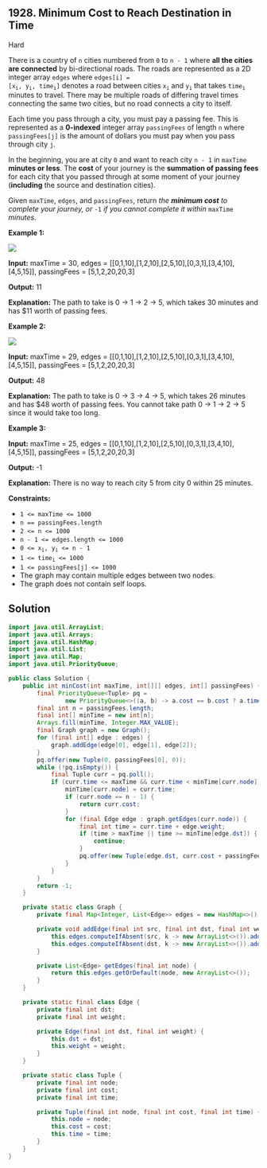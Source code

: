 ## 1928\. Minimum Cost to Reach Destination in Time

Hard

There is a country of `n` cities numbered from `0` to `n - 1` where **all the cities are connected** by bi-directional roads. The roads are represented as a 2D integer array `edges` where <code>edges[i] = [x<sub>i</sub>, y<sub>i</sub>, time<sub>i</sub>]</code> denotes a road between cities <code>x<sub>i</sub></code> and <code>y<sub>i</sub></code> that takes <code>time<sub>i</sub></code> minutes to travel. There may be multiple roads of differing travel times connecting the same two cities, but no road connects a city to itself.

Each time you pass through a city, you must pay a passing fee. This is represented as a **0-indexed** integer array `passingFees` of length `n` where `passingFees[j]` is the amount of dollars you must pay when you pass through city `j`.

In the beginning, you are at city `0` and want to reach city `n - 1` in `maxTime` **minutes or less**. The **cost** of your journey is the **summation of passing fees** for each city that you passed through at some moment of your journey (**including** the source and destination cities).

Given `maxTime`, `edges`, and `passingFees`, return _the **minimum cost** to complete your journey, or_ `-1` _if you cannot complete it within_ `maxTime` _minutes_.

**Example 1:**

![](https://assets.leetcode.com/uploads/2021/06/04/leetgraph1-1.png)

**Input:** maxTime = 30, edges = [[0,1,10],[1,2,10],[2,5,10],[0,3,1],[3,4,10],[4,5,15]], passingFees = [5,1,2,20,20,3]

**Output:** 11

**Explanation:** The path to take is 0 -> 1 -> 2 -> 5, which takes 30 minutes and has $11 worth of passing fees.

**Example 2:**

**![](https://assets.leetcode.com/uploads/2021/06/04/copy-of-leetgraph1-1.png)**

**Input:** maxTime = 29, edges = [[0,1,10],[1,2,10],[2,5,10],[0,3,1],[3,4,10],[4,5,15]], passingFees = [5,1,2,20,20,3]

**Output:** 48

**Explanation:** The path to take is 0 -> 3 -> 4 -> 5, which takes 26 minutes and has $48 worth of passing fees. You cannot take path 0 -> 1 -> 2 -> 5 since it would take too long.

**Example 3:**

**Input:** maxTime = 25, edges = [[0,1,10],[1,2,10],[2,5,10],[0,3,1],[3,4,10],[4,5,15]], passingFees = [5,1,2,20,20,3]

**Output:** -1

**Explanation:** There is no way to reach city 5 from city 0 within 25 minutes.

**Constraints:**

*   `1 <= maxTime <= 1000`
*   `n == passingFees.length`
*   `2 <= n <= 1000`
*   `n - 1 <= edges.length <= 1000`
*   <code>0 <= x<sub>i</sub>, y<sub>i</sub> <= n - 1</code>
*   <code>1 <= time<sub>i</sub> <= 1000</code>
*   `1 <= passingFees[j] <= 1000`
*   The graph may contain multiple edges between two nodes.
*   The graph does not contain self loops.

## Solution

```java
import java.util.ArrayList;
import java.util.Arrays;
import java.util.HashMap;
import java.util.List;
import java.util.Map;
import java.util.PriorityQueue;

public class Solution {
    public int minCost(int maxTime, int[][] edges, int[] passingFees) {
        final PriorityQueue<Tuple> pq =
                new PriorityQueue<>((a, b) -> a.cost == b.cost ? a.time - b.time : a.cost - b.cost);
        final int n = passingFees.length;
        final int[] minTime = new int[n];
        Arrays.fill(minTime, Integer.MAX_VALUE);
        final Graph graph = new Graph();
        for (final int[] edge : edges) {
            graph.addEdge(edge[0], edge[1], edge[2]);
        }
        pq.offer(new Tuple(0, passingFees[0], 0));
        while (!pq.isEmpty()) {
            final Tuple curr = pq.poll();
            if (curr.time <= maxTime && curr.time < minTime[curr.node]) {
                minTime[curr.node] = curr.time;
                if (curr.node == n - 1) {
                    return curr.cost;
                }
                for (final Edge edge : graph.getEdges(curr.node)) {
                    final int time = curr.time + edge.weight;
                    if (time > maxTime || time >= minTime[edge.dst]) {
                        continue;
                    }
                    pq.offer(new Tuple(edge.dst, curr.cost + passingFees[edge.dst], time));
                }
            }
        }
        return -1;
    }

    private static class Graph {
        private final Map<Integer, List<Edge>> edges = new HashMap<>();

        private void addEdge(final int src, final int dst, final int weight) {
            this.edges.computeIfAbsent(src, k -> new ArrayList<>()).add(new Edge(dst, weight));
            this.edges.computeIfAbsent(dst, k -> new ArrayList<>()).add(new Edge(src, weight));
        }

        private List<Edge> getEdges(final int node) {
            return this.edges.getOrDefault(node, new ArrayList<>());
        }
    }

    private static final class Edge {
        private final int dst;
        private final int weight;

        private Edge(final int dst, final int weight) {
            this.dst = dst;
            this.weight = weight;
        }
    }

    private static class Tuple {
        private final int node;
        private final int cost;
        private final int time;

        private Tuple(final int node, final int cost, final int time) {
            this.node = node;
            this.cost = cost;
            this.time = time;
        }
    }
}
```